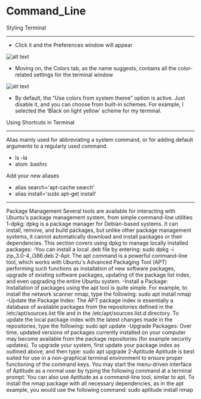 # Command_Line

Styling Terminal
********************
- Click it and the Preferences window will appear

![alt text](https://www.maketecheasier.com/assets/uploads/2017/01/command-line-terminal-edit-preferences-menu-general-tab.png)


- Moving on, the Colors tab, as the name suggests, contains all the color-related settings for the terminal window

![alt text](https://www.maketecheasier.com/assets/uploads/2017/01/command-line-terminal-edit-preferences-menu-colors-tab.png)

- By default, the “Use colors from system theme” option is active. Just disable it, and you can choose from built-in schemes. For example, I selected the ‘Black on light yellow’ scheme for my terminal.


Using Shortcuts in Terminal
********************************

Alias mainly used for abbreviating a system command, or for adding default arguments to a regularly used command.

- ls -la
- atom .bashrc

Add your new aliases

- alias search='apt-cache search'
- alias install='sudo apt-get install'

******************************************

Package Management
Several tools are available for interacting with Ubuntu's package management system, from simple command-line utilities
1-dpkg:
dpkg is a package manager for Debian-based systems. It can install, remove, and build packages, but unlike other package management systems, it cannot automatically download and install packages or their dependencies. This section covers using dpkg to manage locally installed packages:
-You can install a local .deb file by entering:
sudo dpkg -i zip_3.0-4_i386.deb
2-Apt:
The apt command is a powerful command-line tool, which works with Ubuntu's Advanced Packaging Tool (APT) performing such functions as installation of new software packages, upgrade of existing software packages, updating of the package list index, and even upgrading the entire Ubuntu system.
-Install a Package: Installation of packages using the apt tool is quite simple. For example, to install the network scanner nmap, type the following:
sudo apt install nmap
-Update the Package Index: The APT package index is essentially a database of available packages from the repositories defined in the /etc/apt/sources.list file and in the /etc/apt/sources.list.d directory. To update the local package index with the latest changes made in the repositories, type the following:
sudo apt update
-Upgrade Packages: Over time, updated versions of packages currently installed on your computer may become available from the package repositories (for example security updates). To upgrade your system, first update your package index as outlined above, and then type:
sudo apt upgrade
2-Aptitude
Aptitude is best suited for use in a non-graphical terminal environment to ensure proper functioning of the command keys. You may start the menu-driven interface of Aptitude as a normal user by typing the following command at a terminal prompt:
You can also use Aptitude as a command-line tool, similar to apt. To install the nmap package with all necessary dependencies, as in the apt example, you would use the following command:
sudo aptitude install nmap
